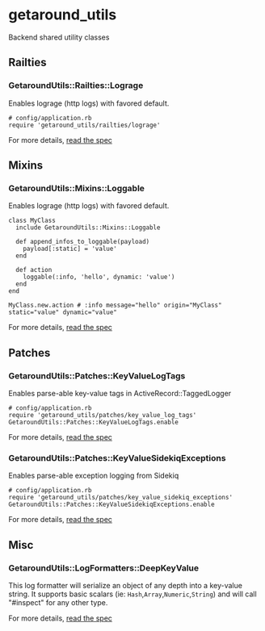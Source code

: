 # getaround_utils

Backend shared utility classes

## Railties

### GetaroundUtils::Railties::Lograge

Enables lograge (http logs) with favored default.
```
# config/application.rb
require 'getaround_utils/railties/lograge'
```

For more details, [read the spec](spec/getaround_utils/railties/lograge_spec.rb)

## Mixins

### GetaroundUtils::Mixins::Loggable

Enables lograge (http logs) with favored default.
```
class MyClass
  include GetaroundUtils::Mixins::Loggable

  def append_infos_to_loggable(payload)
    payload[:static] = 'value'
  end

  def action
    loggable(:info, 'hello', dynamic: 'value')
  end
end

MyClass.new.action # :info message="hello" origin="MyClass" static="value" dynamic="value"

```

For more details, [read the spec](spec/getaround_utils/mixins/loggable.rb)


## Patches

### GetaroundUtils::Patches::KeyValueLogTags

Enables parse-able key-value tags in ActiveRecord::TaggedLogger
```
# config/application.rb
require 'getaround_utils/patches/key_value_log_tags'
GetaroundUtils::Patches::KeyValueLogTags.enable
```

For more details, [read the spec](spec/getaround_utils/patches/key_value_log_tags_spec.rb)


### GetaroundUtils::Patches::KeyValueSidekiqExceptions

Enables parse-able exception logging from Sidekiq
```
# config/application.rb
require 'getaround_utils/patches/key_value_sidekiq_exceptions'
GetaroundUtils::Patches::KeyValueSidekiqExceptions.enable
```

For more details, [read the spec](spec/getaround_utils/patches/key_value_sidekiq_exceptions_spec.rb)


## Misc

### GetaroundUtils::LogFormatters::DeepKeyValue

This log formatter will serialize an object of any depth into a key-value string.
It supports basic scalars (ie: `Hash`,`Array`,`Numeric`,`String`) and will call "#inspect" for any other type.

For more details, [read the spec](spec/getaround_utils/log_formatters/deep_key_value_spec.rb)


